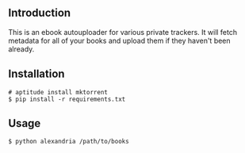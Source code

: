 ## Introduction

This is an ebook autouploader for various private trackers. It will
fetch metadata for all of your books and upload them if they haven't
been already.

## Installation

```
# aptitude install mktorrent
$ pip install -r requirements.txt
```

## Usage

```
$ python alexandria /path/to/books
```

